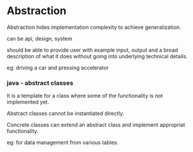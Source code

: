 # Abstraction

Abstraction hides implementation complexity to achieve generalization.

can be api, design, system

should be able to provide user with example input, output and a broad description of what it does without going into underlying technical details.

eg: driving a car and pressing accelerator

### java - abstract classes

It is a template for a class where some of the functionality is not implemented yet.

Abstract classes cannot be instantiated directly.

Concrete classes can extend an abstract class and implement appropriat functionality.

eg: for data management from various tables.

